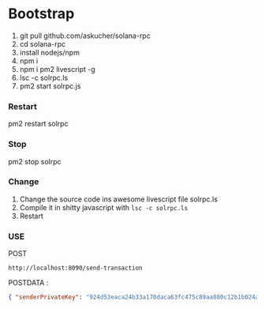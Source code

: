 
# Bootstrap

1. git pull github.com/askucher/solana-rpc
2. cd solana-rpc
3. install nodejs/npm
4. npm i
5. npm i pm2 livescript -g
6. lsc -c solrpc.ls
7. pm2 start solrpc.js


### Restart 

pm2 restart solrpc

### Stop

pm2 stop solrpc

### Change

1. Change the source code ins awesome livescript file solrpc.ls
2. Compile it in shitty javascript with `lsc -c solrpc.ls`
3. Restart 


### USE 

POST 
```
http://localhost:8090/send-transaction 
```

POSTDATA : 
```json
{ "senderPrivateKey": "924d53eaca24b33a170daca63fc475c89aa880c12b1b024aefa571259a001450174f4c869c43530facc814f71d384cb797506096520fb1f93aeae85d6efc4ff7", "recipient": "2ZzWYhboGngMJenSvSRVhYymSrfZjiMAbM8yQpjttxt6", "rpc": "https://devnet.solana.com/rpc", "amount": "10000" }
```